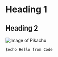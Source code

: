 # Heading 1
## Heading 2

![Image of Pikachu](https://assets.pokemon.com/assets/cms2/img/pokedex/full/025.png)

```
$echo Hello from Code
```
